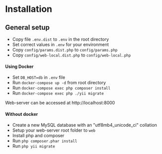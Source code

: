 # Installation

## General setup

- Copy file `.env.dist` to `.env` in the root directory
- Set correct values in `.env` for your environment
- Copy `config/params.dist.php` to `config/params.php`
- Copy `config/web-local.dist.php` to `config/web-local.php`

#### Using Docker

- Set `DB_HOST=db` in `.env` file
- Run `docker-compose up -d` from root directory
- Run `docker-compose exec php composer install`
- Run `docker-compose exec php ./yii migrate`

Web-server can be accessed at http://localhost:8000

#### Without docker

- Create a new MySQL database with an "utf8mb4_unicode_ci" collation
- Setup your web-server root folder to `web`
- Install php and composer
- Run `php composer.phar install`
- Run `php yii migrate`
